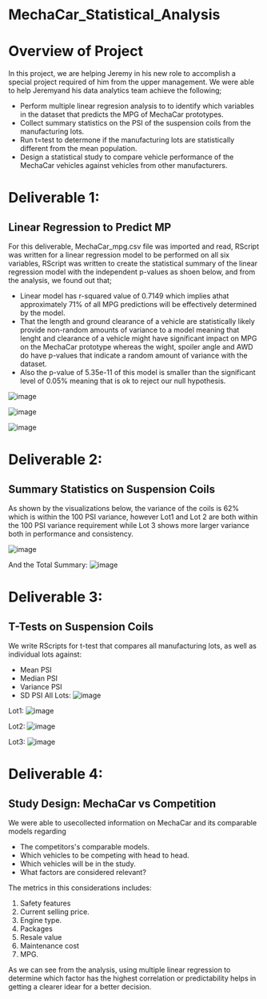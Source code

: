 # MechaCar_Statistical_Analysis
# Overview of Project
In this project, we are helping Jeremy in his new role to accomplish a special project required of him from the upper management. We were able to help Jeremyand his data analytics team achieve the following;
- Perform multiple linear regresion analysis to to identify which variables in the dataset that predicts the MPG of MechaCar prototypes.
- Collect summary statistics on the PSI of the suspension coils from the manufacturing lots.
- Run t=test to determone if the manufacturing lots are statistically different from the mean population.
- Design a statistical study to compare vehicle performance of the MechaCar vehicles against vehicles from other manufacturers.

# Deliverable 1:
## Linear Regression to Predict MP
For this deliverable, MechaCar_mpg.csv file was imported and read, RScript was written for a linear regression model to be performed on all six variables, RScript was written to create the statistical summary of the linear regression model with the independent p-values as shoen below, and from the analysis, we found out that;
- Linear model has r-squared value of 0.7149 which implies athat approximately 71% of all MPG predictions will be effectively determined by the model.
- That the length and ground clearance of a vehicle are statistically likely provide non-random amounts of variance to a model meaning that lenght and clearance of a vehicle might have significant impact on MPG on the MechaCar prototype whereas the wight, spoiler angle and AWD do have p-values that indicate a random amount of variance with the dataset.
- Also the p-value of 5.35e-11 of this model is smaller than the significant level of 0.05% meaning that is ok to reject our null hypothesis.

![image](https://user-images.githubusercontent.com/34757498/148311859-9deca978-9853-4ca4-93f7-f5f9d96647d4.png)

![image](https://user-images.githubusercontent.com/34757498/148311947-965bf8d0-9ff4-47c7-9997-8390b6543b84.png)

![image](https://user-images.githubusercontent.com/34757498/148312050-7eeec867-deb9-4cd6-852d-8752c8bfe894.png)

# Deliverable 2:
## Summary Statistics on Suspension Coils
As shown by the visualizations below, the variance of the coils is 62% which is within the 100 PSI variance, however Lot1 and Lot 2 are both within the 100 PSI variance requirement while Lot 3 shows more larger variance both in performance and consistency.

![image](https://user-images.githubusercontent.com/34757498/148337010-8c503483-8530-49b2-a913-3a14c42ba944.png)

And the Total Summary:
![image](https://user-images.githubusercontent.com/34757498/148337142-9741e70a-44b0-43f8-8231-0b115451e8e7.png)

# Deliverable 3:
## T-Tests on Suspension Coils
We write RScripts for t-test that compares all manufacturing lots, as well as individual lots against:
- Mean PSI
- Median PSI
- Variance PSI
- SD PSI
All Lots:
![image](https://user-images.githubusercontent.com/34757498/148337829-506de61f-1868-4874-af9c-a60e8961349f.png)

Lot1:
![image](https://user-images.githubusercontent.com/34757498/148337998-5444bcae-8245-4a14-a60b-0fc3cac3b532.png)

Lot2:
![image](https://user-images.githubusercontent.com/34757498/148338087-44c3f69b-d77b-4ef4-85ff-5721958f7c27.png)

Lot3:
![image](https://user-images.githubusercontent.com/34757498/148338209-2500f33f-1624-4c94-b615-21a7df247899.png)

# Deliverable 4:
## Study Design: MechaCar vs Competition
We were able to usecollected information on MechaCar and its comparable models regarding
- The competitors's comparable models.
- Which vehicles to be competing with head to head.
- Which vehicles will be in the study.
- What factors are considered relevant?

The metrics in this considerations includes:
1. Safety features
2. Current selling price.
3. Engine type.
4. Packages
5. Resale value
6. Maintenance cost
7. MPG.

As we can see from the analysis, using multiple linear regression to determine which factor has the highest correlation or predictability helps in getting a clearer idear for a better decision.
